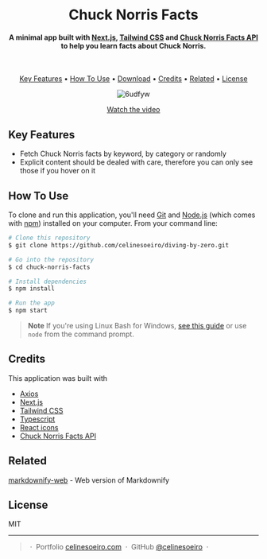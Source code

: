 <h1 align="center">
  <br>
  Chuck Norris Facts
  <br>
</h1>

<h4 align="center">A minimal app built with <a href="https://nextjs.org/" target="_blank">Next.js</a>, <a href="https://tailwindcss.com/" target="_blank">Tailwind CSS</a> and <a href="https://api.chucknorris.io/" target="_blank">Chuck Norris Facts API</a> to help you learn facts about Chuck Norris.</h4>

<br/>

<p align="center">
  <a href="#key-features">Key Features</a> •
  <a href="#how-to-use">How To Use</a> •
  <a href="#download">Download</a> •
  <a href="#credits">Credits</a> •
  <a href="#related">Related</a> •
  <a href="#license">License</a>
</p>

<div align="center">

![6udfyw](https://user-images.githubusercontent.com/52112166/191875096-6faf9528-8e93-4d9f-b560-23c8171c3584.gif)

[Watch the video](https://www.loom.com/share/4e8130ad3f204320916ed99c4e95d950)

</div>

## Key Features

* Fetch Chuck Norris facts by keyword, by category or randomly
* Explicit content should be dealed with care, therefore you can only see those if you hover on it

## How To Use

To clone and run this application, you'll need [Git](https://git-scm.com) and [Node.js](https://nodejs.org/en/download/) (which comes with [npm](http://npmjs.com)) installed on your computer. From your command line:

```bash
# Clone this repository
$ git clone https://github.com/celinesoeiro/diving-by-zero.git

# Go into the repository
$ cd chuck-norris-facts

# Install dependencies
$ npm install

# Run the app
$ npm start
```

> **Note**
> If you're using Linux Bash for Windows, [see this guide](https://www.howtogeek.com/261575/how-to-run-graphical-linux-desktop-applications-from-windows-10s-bash-shell/) or use `node` from the command prompt.

## Credits

This application was built with

- [Axios](https://axios-http.com/ptbr/docs/intro)
- [Next.js](https://nextjs.org/)
- [Tailwind CSS](https://tailwindcss.com/)
- [Typescript](https://www.typescriptlang.org/)
- [React icons](https://react-icons.github.io/react-icons)
- [Chuck Norris Facts API](https://api.chucknorris.io/)

## Related

[markdownify-web](https://github.com/amitmerchant1990/markdownify-web) - Web version of Markdownify

## License

MIT

---

> &nbsp;&middot;&nbsp; Portfolio [celinesoeiro.com](https://celinesoeiro.com/) &nbsp;&middot;&nbsp;
> GitHub [@celinesoeiro](https://github.com/celinesoeiro) &nbsp;&middot;&nbsp;

